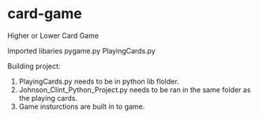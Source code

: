 # card-game
Higher or Lower Card Game

Imported libaries
	pygame.py
	PlayingCards.py

Building project:
1.  PlayingCards.py needs to be in python lib flolder.
2.  Johnson_Clint_Python_Project.py needs to be ran in the same folder as the playing cards.
3.  Game insturctions are built in to game.
